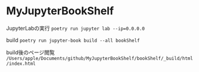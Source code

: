 
# MyJupyterBookShelf

JupyterLabの実行
`poetry run jupyter lab --ip=0.0.0.0`

build
`poetry run jupyter-book build --all bookShelf`

build後のページ閲覧
`/Users/apple/Documents/github/MyJupyterBookShelf/bookShelf/_build/html/index.html`

